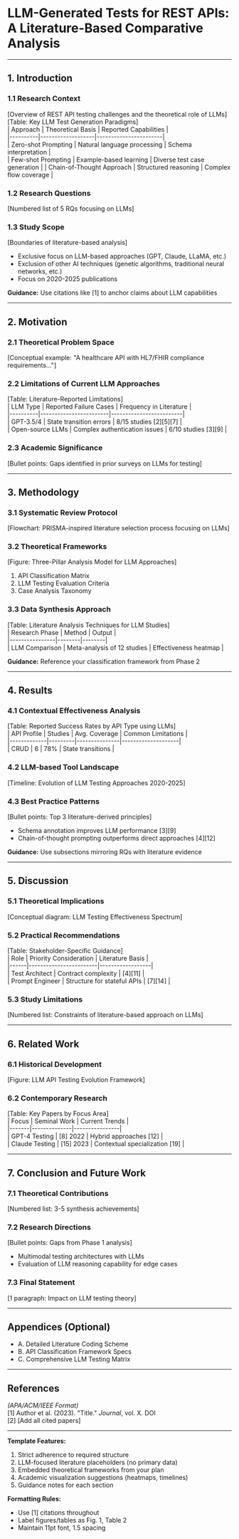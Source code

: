 # LLM-Generated Tests for REST APIs: A Literature-Based Comparative Analysis  
---

## 1. Introduction  
### 1.1 Research Context  
[Overview of REST API testing challenges and the theoretical role of LLMs]  
[Table: Key LLM Test Generation Paradigms]  
| Approach | Theoretical Basis | Reported Capabilities |  
|----------|-------------------|-----------------------|  
| Zero-shot Prompting | Natural language processing | Schema interpretation |  
| Few-shot Prompting | Example-based learning | Diverse test case generation |
| Chain-of-Thought Approach | Structured reasoning | Complex flow coverage |

### 1.2 Research Questions  
[Numbered list of 5 RQs focusing on LLMs]  

### 1.3 Study Scope  
[Boundaries of literature-based analysis]  
- Exclusive focus on LLM-based approaches (GPT, Claude, LLaMA, etc.)
- Exclusion of other AI techniques (genetic algorithms, traditional neural networks, etc.)
- Focus on 2020-2025 publications  

**Guidance:** Use citations like [1] to anchor claims about LLM capabilities  

---

## 2. Motivation  
### 2.1 Theoretical Problem Space  
[Conceptual example: "A healthcare API with HL7/FHIR compliance requirements..."]  

### 2.2 Limitations of Current LLM Approaches  
[Table: Literature-Reported Limitations]  
| LLM Type | Reported Failure Cases | Frequency in Literature |  
|----------|------------------------|-------------------------|  
| GPT-3.5/4 | State transition errors | 8/15 studies [2][5][7] |  
| Open-source LLMs | Complex authentication issues | 6/10 studies [3][9] |

### 2.3 Academic Significance  
[Bullet points: Gaps identified in prior surveys on LLMs for testing]  

---

## 3. Methodology  
### 3.1 Systematic Review Protocol  
[Flowchart: PRISMA-inspired literature selection process focusing on LLMs]  

### 3.2 Theoretical Frameworks  
[Figure: Three-Pillar Analysis Model for LLM Approaches]  
1. API Classification Matrix  
2. LLM Testing Evaluation Criteria  
3. Case Analysis Taxonomy  

### 3.3 Data Synthesis Approach  
[Table: Literature Analysis Techniques for LLM Studies]  
| Research Phase | Method | Output |  
|----------------|--------|--------|  
| LLM Comparison | Meta-analysis of 12 studies | Effectiveness heatmap |  

**Guidance:** Reference your classification framework from Phase 2  

---

## 4. Results  
### 4.1 Contextual Effectiveness Analysis  
[Table: Reported Success Rates by API Type using LLMs]  
| API Profile | Studies | Avg. Coverage | Common Limitations |  
|-------------|---------|---------------|--------------------|  
| CRUD | 6 | 78% | State transitions |  

### 4.2 LLM-based Tool Landscape  
[Timeline: Evolution of LLM Testing Approaches 2020-2025]  

### 4.3 Best Practice Patterns  
[Bullet points: Top 3 literature-derived principles]  
- Schema annotation improves LLM performance [3][9]  
- Chain-of-thought prompting outperforms direct approaches [4][12]

**Guidance:** Use subsections mirroring RQs with literature evidence  

---

## 5. Discussion  
### 5.1 Theoretical Implications  
[Conceptual diagram: LLM Testing Effectiveness Spectrum]  

### 5.2 Practical Recommendations  
[Table: Stakeholder-Specific Guidance]  
| Role | Priority Consideration | Literature Basis |  
|------|------------------------|------------------|  
| Test Architect | Contract complexity | [4][11] |  
| Prompt Engineer | Structure for stateful APIs | [7][14] |

### 5.3 Study Limitations  
[Numbered list: Constraints of literature-based approach on LLMs]  

---

## 6. Related Work  
### 6.1 Historical Development  
[Figure: LLM API Testing Evolution Framework]  

### 6.2 Contemporary Research  
[Table: Key Papers by Focus Area]  
| Focus | Seminal Work | Current Trends |  
|-------|--------------|----------------|  
| GPT-4 Testing | [8] 2022 | Hybrid approaches [12] |  
| Claude Testing | [15] 2023 | Contextual specialization [19] |

---

## 7. Conclusion and Future Work  
### 7.1 Theoretical Contributions  
[Numbered list: 3-5 synthesis achievements]  

### 7.2 Research Directions  
[Bullet points: Gaps from Phase 1 analysis]  
- Multimodal testing architectures with LLMs  
- Evaluation of LLM reasoning capability for edge cases

### 7.3 Final Statement  
[1 paragraph: Impact on LLM testing theory]  

---

## Appendices (Optional)  
- A. Detailed Literature Coding Scheme  
- B. API Classification Framework Specs  
- C. Comprehensive LLM Testing Matrix  

---

## References  
*(APA/ACM/IEEE Format)*  
[1] Author et al. (2023). "Title." *Journal*, vol. X. DOI  
[2] [Add all cited papers]  

---

**Template Features:**  
1. Strict adherence to required structure  
2. LLM-focused literature placeholders (no primary data)  
3. Embedded theoretical frameworks from your plan  
4. Academic visualization suggestions (heatmaps, timelines)  
5. Guidance notes for each section  

**Formatting Rules:**  
- Use [1] citations throughout  
- Label figures/tables as Fig. 1, Table 2  
- Maintain 11pt font, 1.5 spacing